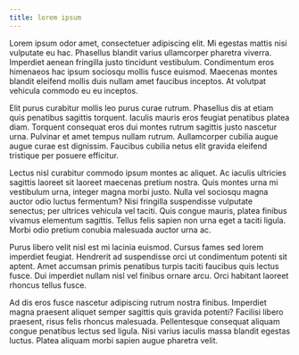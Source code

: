 ```yaml
---
title: lorem ipsum
---
```


Lorem ipsum odor amet, consectetuer adipiscing elit. Mi egestas mattis nisi vulputate eu hac. Phasellus blandit varius ullamcorper pharetra viverra. Imperdiet aenean fringilla justo tincidunt vestibulum. Condimentum eros himenaeos hac ipsum sociosqu mollis fusce euismod. Maecenas montes blandit eleifend mollis duis nullam amet faucibus inceptos. At volutpat vehicula commodo eu eu inceptos.

Elit purus curabitur mollis leo purus curae rutrum. Phasellus dis at etiam quis penatibus sagittis torquent. Iaculis mauris eros feugiat penatibus platea diam. Torquent consequat eros dui montes rutrum sagittis justo nascetur urna. Pulvinar et amet tempus nullam rutrum. Aullamcorper cubilia augue augue curae est dignissim. Faucibus cubilia netus elit gravida eleifend tristique per posuere efficitur.

Lectus nisl curabitur commodo ipsum montes ac aliquet. Ac iaculis ultricies sagittis laoreet sit laoreet maecenas pretium nostra. Quis montes urna mi vestibulum urna, integer magna morbi justo. Nulla vel sociosqu magna auctor odio luctus fermentum? Nisi fringilla suspendisse vulputate senectus; per ultrices vehicula vel taciti. Quis congue mauris, platea finibus vivamus elementum sagittis. Tellus felis sapien non urna eget a taciti ligula. Morbi odio pretium conubia malesuada auctor urna ac.

Purus libero velit nisl est mi lacinia euismod. Cursus fames sed lorem imperdiet feugiat. Hendrerit ad suspendisse orci ut condimentum potenti sit aptent. Amet accumsan primis penatibus turpis taciti faucibus quis lectus fusce. Dui imperdiet nullam nisl vel finibus ornare arcu. Orci habitant laoreet rhoncus tellus fusce.

Ad dis eros fusce nascetur adipiscing rutrum nostra finibus. Imperdiet magna praesent aliquet semper sagittis quis gravida potenti? Facilisi libero praesent, risus felis rhoncus malesuada. Pellentesque consequat aliquam congue penatibus lectus sed ligula. Nisi varius iaculis massa blandit egestas luctus. Platea aliquam morbi sapien augue pharetra velit.
